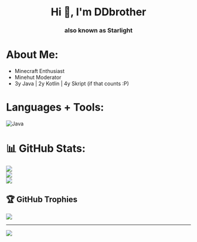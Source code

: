 <h1 align="center">Hi 👋, I'm DDbrother</h1>
<h3 align="center">also known as Starlight</h3>

# About Me:
- Minecraft Enthusiast
- Minehut Moderator
- 3y Java | 2y Kotlin | 4y Skript (if that counts :P)

# Languages + Tools:
![Java](https://img.shields.io/badge/java-%23ED8B00.svg?style=for-the-badge&logo=openjdk&logoColor=white)

# 📊 GitHub Stats:
![](https://github-readme-stats.vercel.app/api?username=ddbrother9999&theme=shadow_blue&hide_border=false&include_all_commits=true&count_private=true)<br/>
![](https://github-readme-streak-stats.herokuapp.com/?user=ddbrother9999&theme=shadow_blue&hide_border=false)<br/>
![](https://github-readme-stats.vercel.app/api/top-langs/?username=ddbrother9999&theme=shadow_blue&hide_border=false&include_all_commits=true&count_private=true&layout=compact)

## 🏆 GitHub Trophies
![](https://github-profile-trophy.vercel.app/?username=ddbrother9999&theme=shadow_blue&no-frame=false&no-bg=false&margin-w=4)

---
[![](https://visitcount.itsvg.in/api?id=ddbrother9999&icon=0&color=1)](https://visitcount.itsvg.in)
